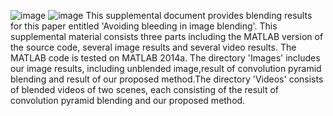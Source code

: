 ![image](https://github.com/hitminxuanwang/DeBleeding/blob/master/Images/flower/blended_convpyr.png)
![image](https://github.com/hitminxuanwang/DeBleeding/blob/master/Images/flower/blended_ours.png)
This supplemental document provides blending results for this paper entitled 'Avoiding bleeding in image
blending'. This supplemental material consists three parts including the MATLAB version of the source code,
several image results and several video results. The MATLAB code  is tested on MATLAB 2014a. The directory 
'Images' includes our image results, including unblended image,result of convolution pyramid blending and
result of our proposed method.The directory 'Videos' consists  of blended videos of two scenes, each consisting of 
the result of  convolution pyramid blending and our proposed method.
